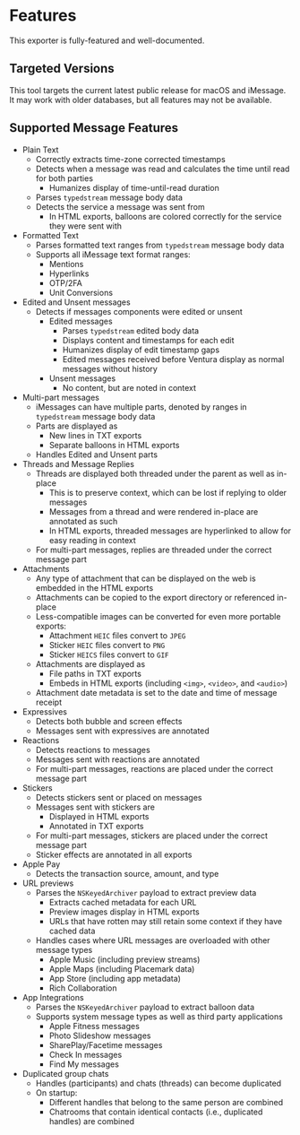 # Features

This exporter is fully-featured and well-documented.

## Targeted Versions

This tool targets the current latest public release for macOS and iMessage. It may work with older databases, but all features may not be available.

## Supported Message Features

- Plain Text
  - Correctly extracts time-zone corrected timestamps
  - Detects when a message was read and calculates the time until read for both parties
    - Humanizes display of time-until-read duration
  - Parses `typedstream` message body data
  - Detects the service a message was sent from
    - In HTML exports, balloons are colored correctly for the service they were sent with
- Formatted Text
  - Parses formatted text ranges from `typedstream` message body data
  - Supports all iMessage text format ranges:
    - Mentions
    - Hyperlinks
    - OTP/2FA
    - Unit Conversions
- Edited and Unsent messages
  - Detects if messages components were edited or unsent
    - Edited messages
      - Parses `typedstream` edited body data
      - Displays content and timestamps for each edit
      - Humanizes display of edit timestamp gaps
      - Edited messages received before Ventura display as normal messages without history
    - Unsent messages
      - No content, but are noted in context
- Multi-part messages
  - iMessages can have multiple parts, denoted by ranges in `typedstream` message body data
  - Parts are displayed as
    - New lines in TXT exports
    - Separate balloons in HTML exports
  - Handles Edited and Unsent parts
- Threads and Message Replies
  - Threads are displayed both threaded under the parent as well as in-place
    - This is to preserve context, which can be lost if replying to older messages
    - Messages from a thread and were rendered in-place are annotated as such
    - In HTML exports, threaded messages are hyperlinked to allow for easy reading in context
  - For multi-part messages, replies are threaded under the correct message part
- Attachments
  - Any type of attachment that can be displayed on the web is embedded in the HTML exports
  - Attachments can be copied to the export directory or referenced in-place
  - Less-compatible images can be converted for even more portable exports:
    - Attachment `HEIC` files convert to `JPEG`
    - Sticker `HEIC` files convert to `PNG`
    - Sticker `HEICS` files convert to `GIF`
  - Attachments are displayed as
    - File paths in TXT exports
    - Embeds in HTML exports (including `<img>`, `<video>`, and `<audio>`)
  - Attachment date metadata is set to the date and time of message receipt
- Expressives
  - Detects both bubble and screen effects
  - Messages sent with expressives are annotated
- Reactions
  - Detects reactions to messages
  - Messages sent with reactions are annotated
  - For multi-part messages, reactions are placed under the correct message part
- Stickers
  - Detects stickers sent or placed on messages
  - Messages sent with stickers are
    - Displayed in HTML exports
    - Annotated in TXT exports
  - For multi-part messages, stickers are placed under the correct message part
  - Sticker effects are annotated in all exports
- Apple Pay
  - Detects the transaction source, amount, and type
- URL previews
  - Parses the `NSKeyedArchiver` payload to extract preview data
    - Extracts cached metadata for each URL
    - Preview images display in HTML exports
    - URLs that have rotten may still retain some context if they have cached data
  - Handles cases where URL messages are overloaded with other message types
    - Apple Music (including preview streams)
    - Apple Maps (including Placemark data)
    - App Store (including app metadata)
    - Rich Collaboration
- App Integrations
  - Parses the `NSKeyedArchiver` payload to extract balloon data
  - Supports system message types as well as third party applications
    - Apple Fitness messages
    - Photo Slideshow messages
    - SharePlay/Facetime messages
    - Check In messages
    - Find My messages
- Duplicated group chats
  - Handles (participants) and chats (threads) can become duplicated
  - On startup:
    - Different handles that belong to the same person are combined
    - Chatrooms that contain identical contacts (i.e., duplicated handles) are combined
